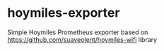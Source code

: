 # hoymiles-exporter

Simple Hoymiles Prometheus exporter based on https://github.com/suaveolent/hoymiles-wifi library

